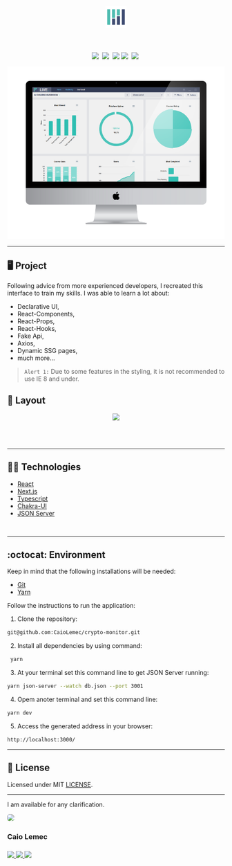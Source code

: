 <h1 align="center">
    <img alt="logo" title="Logotype" src="./public/images/logoType.svg" width="10%" />
</h1>
<br>
<p align="center">
  <a href="#desktop_computer-project"><img src="https://img.shields.io/static/v1?label=&message=Project&color=2DBEB1&style=for-the-badge&logo=Next.js"/></a>&nbsp;
  <a href="#nail_care-layout"><img src="https://img.shields.io/static/v1?label=&message=Layout&color=2DBEB1&style=for-the-badge&logo=CSS3"/></a>&nbsp;
  <a href="#technologist-technologies"><img src="https://img.shields.io/static/v1?label=&message=Technologies&color=2DBEB1&style=for-the-badge&logo=Jamstack"/></a>
  <a href="#octocat-environment"><img src="https://img.shields.io/static/v1?label=&message=Environment&color=2DBEB1&style=for-the-badge&logo=visual-studio-code"/></a>&nbsp;
  <a href="#bookmark_tabs-license"><img src="https://img.shields.io/static/v1?label=&message=License&color=2DBEB1&style=for-the-badge&logo=LibreOffice"/></a>&nbsp;
</p>

<p align="center">
 <img alt="mockup" src="./public/GitHub/MockUp.png" width="auto">
</p>
<hr>

## :desktop_computer: Project

Following advice from more experienced developers, I recreated this interface to train my skills. I was able to learn a lot about:

- Declarative UI,
- React-Components,
- React-Props,
- React-Hooks,
- Fake Api,
- Axios,
- Dynamic SSG pages,
- much more...

>`Alert 1:` Due to some features in the styling, it is not recommended to use IE 8 and under. <br>

## :nail_care: Layout
<p align="center">
<img src="./public/GitHub/exemple.gif" width="auto"/>

</p>
<br>
<br>
<hr>

## :technologist: Technologies

- [React](https://pt-br.reactjs.org/)
- [Next.js](https://nextjs.org/)
- [Typescript](https://www.typescriptlang.org/)
- [Chakra-UI](https://chakra-ui.com/)
- [JSON Server](https://www.npmjs.com/package/json-server)

<br>
<hr>

## :octocat: Environment

Keep in mind that the following installations will be needed:

- [Git](https://git-scm.com/book/pt-br/v2/Come%C3%A7ando-Instalando-o-Git)
- [Yarn](https://classic.yarnpkg.com/en/docs/install/#debian-stable)

Follow the instructions to run the application:

1. Clone the repository: 
```bash 
git@github.com:CaioLemec/crypto-monitor.git
```
2. Install all dependencies by using command:
```bash
 yarn
 ```
 3. At your terminal set this command line to get JSON Server running:
```bash
yarn json-server --watch db.json --port 3001
```
4. Opem anoter terminal and set this command line:
```bash
yarn dev
```
5. Access the generated address in your browser:
```bash
http://localhost:3000/
```
<hr>

## :bookmark_tabs: License

Licensed under MIT [LICENSE](./LICENSE.md).

<hr>

I am available for any clarification. 
    
<img style="border-radius: 30%;" src="https://avatars3.githubusercontent.com/u/59886891?s=460&v=4" width="75px;"/>
<h3>Caio Lemec<h3>
<a href="https://t.me/caiolemec"><img src="https://img.shields.io/badge/Telegram-2DBEB1?style=for-the-badge&logo=telegram&logoColor=white"/>
<a href="mailto:caiolemec@gmail.com"><img src="https://img.shields.io/static/v1?label=&message=E-mail&color=2DBEB1&style=for-the-badge&logo=Gmail"/>
<a href="https://www.linkedin.com/in/caiolemec/"><img src="https://img.shields.io/static/v1?label=&message=LinkedIn&color=2DBEB1&style=for-the-badge&logo=linkedin"/>
<br>
</p>
